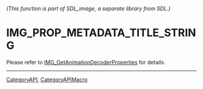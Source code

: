 ###### (This function is part of SDL_image, a separate library from SDL.)
# IMG_PROP_METADATA_TITLE_STRING

Please refer to [IMG_GetAnimationDecoderProperties](IMG_GetAnimationDecoderProperties) for details.

----
[CategoryAPI](CategoryAPI), [CategoryAPIMacro](CategoryAPIMacro)

